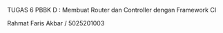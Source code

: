 TUGAS 6 PBBK D : Membuat Router dan Controller dengan Framework CI

Rahmat Faris Akbar / 5025201003

